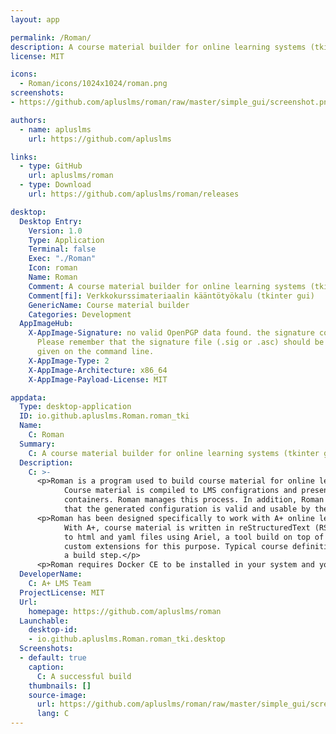 ```yaml
---
layout: app

permalink: /Roman/
description: A course material builder for online learning systems (tkinter gui)
license: MIT

icons:
  - Roman/icons/1024x1024/roman.png
screenshots:
- https://github.com/apluslms/roman/raw/master/simple_gui/screenshot.png

authors:
  - name: apluslms
    url: https://github.com/apluslms

links:
  - type: GitHub
    url: apluslms/roman
  - type: Download
    url: https://github.com/apluslms/roman/releases

desktop:
  Desktop Entry:
    Version: 1.0
    Type: Application
    Terminal: false
    Exec: "./Roman"
    Icon: roman
    Name: Roman
    Comment: A course material builder for online learning systems (tkinter gui)
    Comment[fi]: Verkkokurssimateriaalin kääntötyökalu (tkinter gui)
    GenericName: Course material builder
    Categories: Development
  AppImageHub:
    X-AppImage-Signature: no valid OpenPGP data found. the signature could not be verified.
      Please remember that the signature file (.sig or .asc) should be the first file
      given on the command line.
    X-AppImage-Type: 2
    X-AppImage-Architecture: x86_64
    X-AppImage-Payload-License: MIT

appdata:
  Type: desktop-application
  ID: io.github.apluslms.Roman.roman_tki
  Name:
    C: Roman
  Summary:
    C: A course material builder for online learning systems (tkinter gui)
  Description:
    C: >-
      <p>Roman is a program used to build course material for online learning systems (LMS).
            Course material is compiled to LMS configrations and presentation files using Docker
            containers. Roman manages this process. In addition, Roman runs validation step to verify
            that the generated configuration is valid and usable by the LMS.</p>
      <p>Roman has been designed specifically to work with A+ online learning system.
            With A+, course material is written in reStructuredText (RST). Material is compiled
            to html and yaml files using Ariel, a tool build on top of Sphinx that contains
            custom extensions for this purpose. Typical course definition includes Ariel as
            a build step.</p>
      <p>Roman requires Docker CE to be installed in your system and you to have access to it.</p>
  DeveloperName:
    C: A+ LMS Team
  ProjectLicense: MIT
  Url:
    homepage: https://github.com/apluslms/roman
  Launchable:
    desktop-id:
    - io.github.apluslms.Roman.roman_tki.desktop
  Screenshots:
  - default: true
    caption:
      C: A successful build
    thumbnails: []
    source-image:
      url: https://github.com/apluslms/roman/raw/master/simple_gui/screenshot.png
      lang: C
---
```

